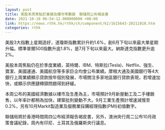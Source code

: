 ```yaml
---
layout: post
title: 美股本周焦點於業績及樓市等數據　聯儲局公布褐皮書
date: 2021-10-18 06:54:12.000000000 +08:00
link: https://news.rthk.hk/rthk/ch/component/k2/1615643-20211018.htm
categories: rthk
---
```


美股3大指數上星期造好，道瓊斯指數累計升約1.6%，創6月下旬以來最大單星期升幅。標準普爾500指數升逾1.8%，是7月下旬以來最大。納斯達克指數更升逾2%。

美股本周焦點仍在於季度業績，英特爾、IBM、特斯拉(Tesla)、Netflix、強生、寶潔、美國運通、美國航空等多家巨企均會公布業績。摩根大通及美國銀行等4大銀行上周業績顯示貸款按年個別發展，市場關注多家地區銀行貸款表現，若增速加快，或顯示供應鏈樽頸問題得到紓緩。

本周公布的美國經濟數據以樓市及生產為主，市場預計9月新屋動工及二手樓銷售，以年率計都稍為加快，建築批則變動不大。9月工業生產預計增速減慢至0.2%，另有10月Markit製造業及服務業採購經理指數(PMI)初值數字。

聯儲局將於香港時間周四公布經濟報告褐皮書，另外，澳洲央行周二公布10月政策會議紀錄，周內有印尼、土耳其及俄羅斯央行議息。
